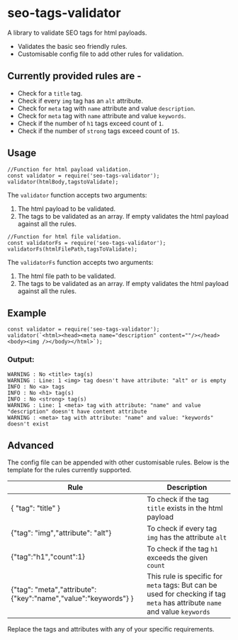 # seo-tags-validator
A library to validate SEO tags for html payloads.

- Validates the basic seo friendly rules. 
- Customisable config file to add other rules for validation.

## Currently provided rules are - 
- Check for a `title` tag.
- Check if every `img` tag has an `alt` attribute.
- Check for `meta` tag with `name` attribute and value `description`.
- Check for `meta` tag with `name` attribute and value `keywords`.
- Check if the number of `h1` tags exceed count of `1`.
- Check if the number of `strong` tags exceed count of `15`.

## Usage
```
//Function for html payload validation.
const validator = require('seo-tags-validator');
validator(htmlBody,tagstoValidate);   
```

The `validator` function accepts two arguments:
1. The html payload to be validated.
2. The tags to be validated as an array. If empty validates the html payload against all the rules.


```
//Function for html file validation.
const validatorFs = require('seo-tags-validator');
validatorFs(htmlFilePath,tagsToValidate);

```
The `validatorFs` function accepts two arguments:
1. The html file path to be validated.
2. The tags to be validated as an array. If empty validates the html payload against all the rules.


## Example
```
const validator = require('seo-tags-validator');
validator(`<html><head><meta name="description" content=""/></head><body><img /></body></html>`);
```
### Output: 
```
WARNING : No <title> tag(s)
WARNING : Line: 1 <img> tag doesn't have attribute: "alt" or is empty
INFO : No <a> tags
INFO : No <h1> tag(s)
INFO : No <strong> tag(s)
WARNING : Line: 1 <meta> tag with attribute: "name" and value "description" doesn't have content attribute
WARNING : <meta> tag with attribute: "name" and value: "keywords" doesn't exist
```

## Advanced
The config file can be appended with other customisable rules.
Below is the template for the rules currently supported.

|Rule   |Description   |
|---|---|
|{ "tag": "title" } |  To check if the tag `title` exists in the html payload |    
|{"tag": "img","attribute": "alt"} | To check if every tag `img` has the attribute `alt` |   
|{"tag":"h1","count":1} | To check if the tag `h1` exceeds the given `count` |
|{"tag": "meta","attribute":{"key":"name","value":"keywords"} } | This rule is specific for `meta` tags: But can be used for checking if tag `meta` has attribute `name` and value `keywords`  |
   
Replace the tags and attributes with any of your specific requirements.